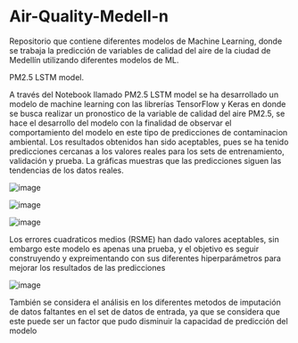 # Air-Quality-Medell-n
Repositorio que contiene diferentes modelos de Machine Learning, donde se trabaja la predicción de variables de calidad del aire de la ciudad de Medellín utilizando diferentes modelos de ML.

PM2.5 LSTM model.

A través del Notebook llamado PM2.5 LSTM model se ha desarrollado un modelo de machine learning con las librerías TensorFlow y Keras en donde se busca realizar un pronostico de la variable de calidad del aire PM2.5, se hace el desarrollo del modelo con la finalidad de observar el comportamiento del modelo en este tipo de predicciones de contaminacion ambiental. Los resultados obtenidos han sido aceptables, pues se ha tenido predicciones cercanas a los valores reales para los sets de entrenamiento, validación y prueba. La gráficas muestras que las predicciones siguen las tendencias de los datos reales. 

![image](https://github.com/Javsk891/Air-Quality-Medell-n/assets/96545411/6b908b53-72c7-4306-8167-4bdb81eba39c)

![image](https://github.com/Javsk891/Air-Quality-Medell-n/assets/96545411/3ff8f3dd-f171-4aee-ab20-c1da4e3490e6)

![image](https://github.com/Javsk891/Air-Quality-Medell-n/assets/96545411/4ea07a79-243f-4d9e-b37c-c4fec7e86ecd)

Los errores cuadraticos medios (RSME) han dado valores aceptables, sin embargo este modelo es apenas una prueba, y el objetivo es seguir construyendo y expreimentando con sus diferentes hiperparámetros para mejorar los resultados de las predicciones

![image](https://github.com/Javsk891/Air-Quality-Medell-n/assets/96545411/905bc2d8-7049-4e1d-af8b-1e015709294e)

También se considera el análisis en los diferentes metodos de imputación de datos faltantes en el set de datos de entrada, ya que se considera que este puede ser un factor que pudo disminuir la capacidad de predicción del modelo 
